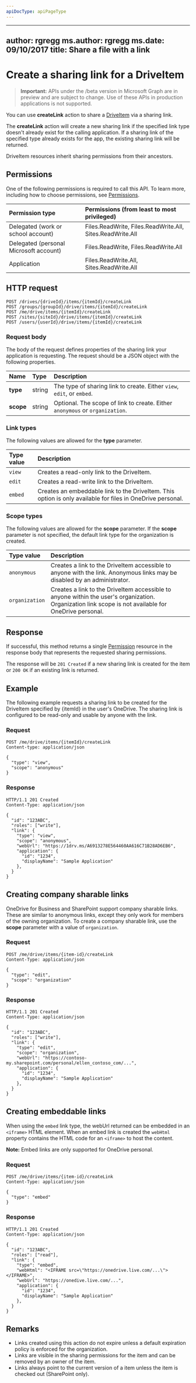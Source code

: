 ```yaml
---
apiDocType: apiPageType
---
```

---
author: rgregg
ms.author: rgregg
ms.date: 09/10/2017
title: Share a file with a link
---
# Create a sharing link for a DriveItem

> **Important:** APIs under the /beta version in Microsoft Graph are in preview and are subject to change. Use of these APIs in production applications is not supported.

You can use **createLink** action to share a [DriveItem](../resources/driveitem.md) via a sharing link.

The **createLink** action will create a new sharing link if the specified link type doesn't already exist for the calling application.
If a sharing link of the specified type already exists for the app, the existing sharing link will be returned.

DriveItem resources inherit sharing permissions from their ancestors.

## Permissions

One of the following permissions is required to call this API. To learn more, including how to choose permissions, see [Permissions](../../../concepts/permissions_reference.md).

|Permission type      | Permissions (from least to most privileged)              |
|:--------------------|:---------------------------------------------------------|
|Delegated (work or school account) | Files.ReadWrite, Files.ReadWrite.All, Sites.ReadWrite.All    |
|Delegated (personal Microsoft account) | Files.ReadWrite, Files.ReadWrite.All    |
|Application | Files.ReadWrite.All, Sites.ReadWrite.All |

## HTTP request

<!-- { "blockType": "ignored" } -->

```http
POST /drives/{driveId}/items/{itemId}/createLink
POST /groups/{groupId}/drive/items/{itemId}/createLink
POST /me/drive/items/{itemId}/createLink
POST /sites/{siteId}/drive/items/{itemId}/createLink
POST /users/{userId}/drive/items/{itemId}/createLink
```

### Request body

The body of the request defines properties of the sharing link your application is requesting.
The request should be a JSON object with the following properties.

|   Name    |  Type  |                                 Description                                  |
| :-------- | :----- | :--------------------------------------------------------------------------- |
| **type**  | string | The type of sharing link to create. Either `view`, `edit`, or `embed`.       |
| **scope** | string | Optional. The scope of link to create. Either `anonymous` or `organization`. |


### Link types

The following values are allowed for the **type** parameter.

| Type value | Description                                                                                  |
|:-----------|:---------------------------------------------------------------------------------------------|
| `view`     | Creates a read-only link to the DriveItem.                                                        |
| `edit`     | Creates a read-write link to the DriveItem.                                                       |
| `embed`    | Creates an embeddable link to the DriveItem. This option is only available for files in OneDrive personal. |

### Scope types

The following values are allowed for the **scope** parameter.
If the **scope** parameter is not specified, the default link type for the organization is created.

| Type value     | Description                                                                                                                   |
|:---------------|:------------------------------------------------------------------------------------------------------------------------------|
| `anonymous`    | Creates a link to the DriveItem accessible to anyone with the link. Anonymous links may be disabled by an administrator.                 |
| `organization` | Creates a link to the DriveItem accessible to anyone within the user's organization. Organization link scope is not available for OneDrive personal. |

## Response

If successful, this method returns a single [Permission](../resources/permission.md) resource in the response body that represents the requested sharing permissions.

The response will be `201 Created` if a new sharing link is created for the item or `200 OK` if an existing link is returned.

## Example

The following example requests a sharing link to be created for the DriveItem specified by {itemId} in the user's OneDrive.
The sharing link is configured to be read-only and usable by anyone with the link.

### Request

<!-- {
  "blockType": "request",
  "name": "item_createlink"
}-->

```http
POST /me/drive/items/{itemId}/createLink
Content-type: application/json

{
  "type": "view",
  "scope": "anonymous"
}
```

### Response

<!-- { "blockType": "response", "@odata.type": "microsoft.graph.permission" } -->

```http
HTTP/1.1 201 Created
Content-Type: application/json

{
  "id": "123ABC",
  "roles": ["write"],
  "link": {
    "type": "view",
    "scope": "anonymous",
    "webUrl": "https://1drv.ms/A6913278E564460AA616C71B28AD6EB6",
    "application": {
      "id": "1234",
      "displayName": "Sample Application"
    },
  }
}
```

## Creating company sharable links

OneDrive for Business and SharePoint support company sharable links.
These are similar to anonymous links, except they only work for members of the owning organization.
To create a company sharable link, use the **scope** parameter with a value of `organization`.

### Request

<!-- { "blockType": "request", "name": "create-link-scoped", "scopes": "files.readwrite service.sharepoint" } -->

```http
POST /me/drive/items/{item-id}/createLink
Content-Type: application/json

{
  "type": "edit",
  "scope": "organization"
}
```

### Response

<!-- { "blockType": "response", "@odata.type": "microsoft.graph.permission" } -->

```http
HTTP/1.1 201 Created
Content-Type: application/json

{
  "id": "123ABC",
  "roles": ["write"],
  "link": {
    "type": "edit",
    "scope": "organization",
    "webUrl": "https://contoso-my.sharepoint.com/personal/ellen_contoso_com/...",
    "application": {
      "id": "1234",
      "displayName": "Sample Application"
    },
  }
}
```

## Creating embeddable links

When using the `embed` link type, the webUrl returned can be embedded in an `<iframe>` HTML element.
When an embed link is created the `webHtml` property contains the HTML code for an `<iframe>` to host the content.

**Note:** Embed links are only supported for OneDrive personal.

### Request

<!-- { "blockType": "request", "name": "create-embedded-link", "scopes": "files.readwrite service.onedrive" } -->

```http
POST /me/drive/items/{item-id}/createLink
Content-Type: application/json

{
  "type": "embed"
}
```

### Response

<!-- { "blockType": "response", "@odata.type": "microsoft.graph.permission" } -->

```http
HTTP/1.1 201 Created
Content-Type: application/json

{
  "id": "123ABC",
  "roles": ["read"],
  "link": {
    "type": "embed",
    "webHtml": "<IFRAME src=\"https://onedrive.live.com/...\"></IFRAME>",
    "webUrl": "https://onedive.live.com/...",
    "application": {
      "id": "1234",
      "displayName": "Sample Application"
    },
  }
}
```

## Remarks

* Links created using this action do not expire unless a default expiration policy is enforced for the organization.
* Links are visible in the sharing permissions for the item and can be removed by an owner of the item.
* Links always point to the current version of a item unless the item is checked out (SharePoint only).

<!-- {
  "type": "#page.annotation",
  "description": "Create a new sharing link for an item.",
  "keywords": "create,sharing,sharing link",
  "section": "documentation",
  "tocPath": "Sharing/Create link"
} -->
